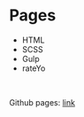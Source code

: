 <h1>Pages</h1>
<ul>
  <li>HTML</li>
  <li>SCSS</li>
  <li>Gulp</li>
  <li>rateYo</li>
</ul>
<br>
<p>Github pages: <a href='https://batmankoff.github.io/pages/dist/index.html'>link</a></p>  
